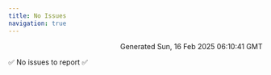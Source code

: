 ```yaml
---
title: No Issues
navigation: true
---
```


<p style="text-align:right;color:#cccs">
Generated Sun, 16 Feb 2025 06:10:41 GMT
</p>
<p>✅ No issues to report ✅</p>



